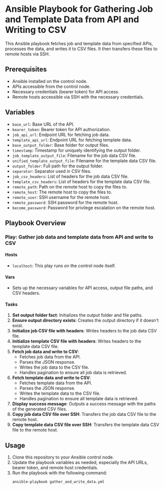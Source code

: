 # Ansible Playbook for Gathering Job and Template Data from API and Writing to CSV

This Ansible playbook fetches job and template data from specified APIs, processes the data, and writes it to CSV files. It then transfers these files to remote hosts via SSH.

## Prerequisites

- Ansible installed on the control node.
- APIs accessible from the control node.
- Necessary credentials (bearer token) for API access.
- Remote hosts accessible via SSH with the necessary credentials.

## Variables

- `base_url`: Base URL of the API.
- `bearer_token`: Bearer token for API authorization.
- `job_api_url`: Endpoint URL for fetching job data.
- `template_api_url`: Endpoint URL for fetching template data.
- `base_output_folder`: Base folder for output files.
- `timestamp`: Timestamp for uniquely identifying the output folder.
- `job_template_output_file`: Filename for the job data CSV file.
- `unified_template_output_file`: Filename for the template data CSV file.
- `output_folder`: Full path for the output folder.
- `separator`: Separator used in CSV files.
- `job_csv_headers`: List of headers for the job data CSV file.
- `template_csv_headers`: List of headers for the template data CSV file.
- `remote_path`: Path on the remote host to copy the files to.
- `remote_host`: The remote host to copy the files to.
- `remote_user`: SSH username for the remote host.
- `remote_password`: SSH password for the remote host.
- `become_password`: Password for privilege escalation on the remote host.

## Playbook Overview

### Play: Gather job data and template data from API and write to CSV

#### Hosts

- `localhost`: This play runs on the control node itself.

#### Vars

- Sets up the necessary variables for API access, output file paths, and CSV headers.

#### Tasks

1. **Set output folder fact**: Initializes the output folder and file paths.
2. **Ensure output directory exists**: Creates the output directory if it doesn't exist.
3. **Initialize job CSV file with headers**: Writes headers to the job data CSV file.
4. **Initialize template CSV file with headers**: Writes headers to the template data CSV file.
5. **Fetch job data and write to CSV**: 
    - Fetches job data from the API.
    - Parses the JSON response.
    - Writes the job data to the CSV file.
    - Handles pagination to ensure all job data is retrieved.
6. **Fetch template data and write to CSV**: 
    - Fetches template data from the API.
    - Parses the JSON response.
    - Writes the template data to the CSV file.
    - Handles pagination to ensure all template data is retrieved.
7. **Display success message**: Outputs a success message with the paths of the generated CSV files.
8. **Copy job data CSV file over SSH**: Transfers the job data CSV file to the remote host.
9. **Copy template data CSV file over SSH**: Transfers the template data CSV file to the remote host.

## Usage

1. Clone this repository to your Ansible control node.
2. Update the playbook variables as needed, especially the API URLs, bearer token, and remote host credentials.
3. Run the playbook with the following command:
   ```sh
   ansible-playbook gather_and_write_data.yml



